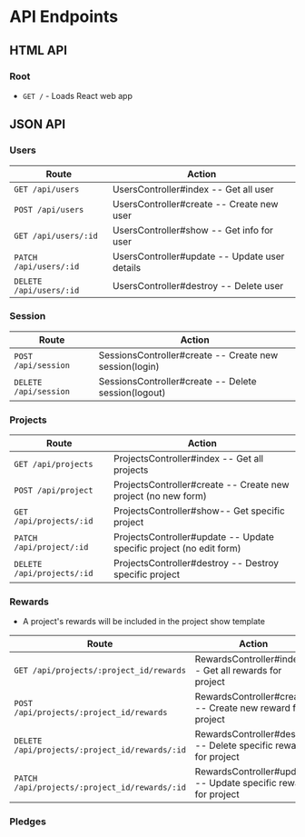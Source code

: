 # API Endpoints

## HTML API

### Root
- `GET /` - Loads React web app

## JSON API

### Users
| Route                  | Action                                        |
|------------------------|-----------------------------------------------|
| `GET /api/users`       | UsersController#index  -- Get all user        |
| `POST /api/users`      | UsersController#create -- Create new user     |
| `GET /api/users/:id`   | UsersController#show   -- Get info for user   |
| `PATCH /api/users/:id` | UsersController#update -- Update user details |
| `DELETE /api/users/:id`| UsersController#destroy -- Delete user        |

### Session
| Route                 | Action                                                 |
|-----------------------|--------------------------------------------------------|
| `POST /api/session`   | SessionsController#create -- Create new session(login) |
| `DELETE /api/session` | SessionsController#create -- Delete session(logout)    |

### Projects
| Route                      | Action                                                              |
|----------------------------|---------------------------------------------------------------------|
| `GET /api/projects`        | ProjectsController#index -- Get all projects                        |
| `POST /api/project`        | ProjectsController#create -- Create new project (no new form)       |
| `GET /api/projects/:id`    | ProjectsController#show-- Get specific project                      |
| `PATCH /api/project/:id`   | ProjectsController#update -- Update specific project (no edit form) |
| `DELETE /api/projects/:id` | ProjectsController#destroy -- Destroy specific project              |

### Rewards
  - A project's rewards will be included in the project show template

| Route                                          | Action                                                          |
|------------------------------------------------|-----------------------------------------------------------------|
| `GET /api/projects/:project_id/rewards`        | RewardsController#index -- Get all rewards for project          |
| `POST /api/projects/:project_id/rewards`       | RewardsController#create -- Create new reward for project       |
| `DELETE /api/projects/:project_id/rewards/:id` | RewardsController#destroy -- Delete specific reward for project |
| `PATCH /api/projects/:project_id/rewards/:id`  | RewardsController#update -- Update specific reward for project  |

### Pledges
